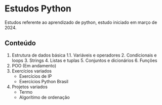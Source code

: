 # Estudos Python
Estudos referente ao aprendizado de python, estudo iniciado em março de 2024.

## Conteúdo
1. Estrutura de dados básica
1.1. Variáveis e operadores
   2. Condicionais e loops
   3. Strings
   4. Listas e tuplas
   5. Conjuntos e dicionários
   6. Funções 
2. POO (Em andamento)
3. Exercícios variados
   - Exercícios de IP
   - Exercícios Python Brasil
4. Projetos variados
   - Termo
   - Algorítimo de ordenação
